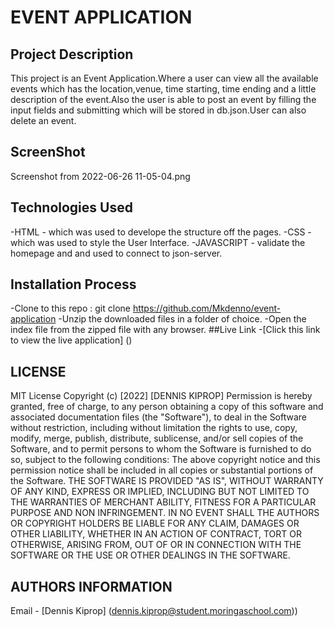 # EVENT APPLICATION
## Project Description
This project is an Event Application.Where a user can view all the available events which has the location,venue, time starting, time ending and a little description of the event.Also the user is able to post an event by filling the input fields and submitting which will be stored in db.json.User can also delete an event.

## ScreenShot
Screenshot from 2022-06-26 11-05-04.png
## Technologies Used
-HTML - which was used to develope the structure off the pages.
-CSS - which was used to style the User Interface.
-JAVASCRIPT - validate the homepage and and used to connect to json-server.
## Installation Process
-Clone to this repo : git clone https://github.com/Mkdenno/event-application
-Unzip the downloaded files in a folder of choice.
-Open the index file from the zipped file with any browser.
##Live Link
-[Click this link to view the live application]  ()
## LICENSE
MIT License
Copyright (c) [2022] [DENNIS KIPROP]
Permission is hereby granted, free of charge, to any person obtaining a copy of this software and associated documentation files (the "Software"), to deal in the Software without restriction, including without limitation the rights to use, copy, modify, merge, publish, distribute, sublicense, and/or sell copies of the Software, and to permit persons to whom the Software is furnished to do so, subject to the following conditions:
The above copyright notice and this permission notice shall be included in all copies or substantial portions of the Software.
THE SOFTWARE IS PROVIDED "AS IS", WITHOUT WARRANTY OF ANY KIND, EXPRESS OR IMPLIED, INCLUDING BUT NOT LIMITED TO THE WARRANTIES OF MERCHANT ABILITY, FITNESS FOR A PARTICULAR PURPOSE AND NON INFRINGEMENT. IN NO EVENT SHALL THE AUTHORS OR COPYRIGHT HOLDERS BE LIABLE FOR ANY CLAIM, DAMAGES OR OTHER LIABILITY, WHETHER IN AN ACTION OF CONTRACT, TORT OR OTHERWISE, ARISING FROM, OUT OF OR IN CONNECTION WITH THE SOFTWARE OR THE USE OR OTHER DEALINGS IN THE SOFTWARE.
## AUTHORS INFORMATION
Email - [Dennis Kiprop] (dennis.kiprop@student.moringaschool.com))
